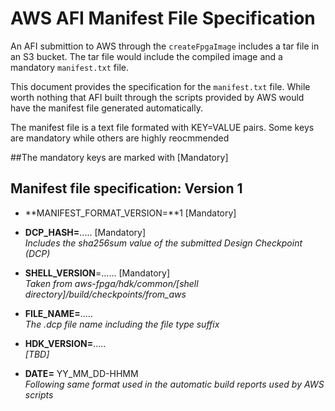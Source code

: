 # AWS AFI Manifest File Specification

An AFI submittion to AWS through the `createFpgaImage` includes a tar file in an S3 bucket. The tar file would include the compiled image and a mandatory `manifest.txt` file.

This document provides the specification for the `manifest.txt` file.  While worth nothing that AFI built through the scripts provided by AWS would have the manifest file generated automatically.


The manifest file is a text file formated with KEY=VALUE pairs. Some keys are mandatory while others are highly reocmmended

##The mandatory keys are marked with [Mandatory]

## Manifest file specification: Version 1

* **MANIFEST_FORMAT_VERSION=**1 [Mandatory]  
      
* **DCP_HASH=**.....   [Mandatory]    
      *Includes the sha256sum value of the submitted Design Checkpoint (DCP)*

* **SHELL_VERSION**=......   [Mandatory]  
      *Taken from aws-fpga/hdk/common/[shell directory]/build/checkpoints/from_aws*

* **FILE_NAME=**.....     
      *The .dcp file name including the file type suffix*

* **HDK_VERSION=**.....     
      *[TBD]* 

* **DATE=** YY_MM_DD-HHMM     
      *Following same format used in the automatic build reports used by AWS scripts*
      
 
